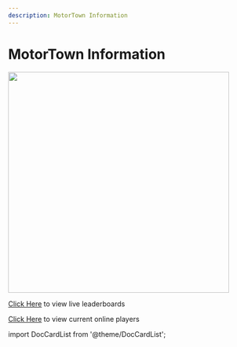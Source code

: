 ```yaml
---
description: MotorTown Information
---
```


# MotorTown Information

<div class="flex-vcenter mb-1">
<img src="https://cdn.cloudflare.steamstatic.com/steam/apps/1369670/header.jpg" width="450px"/>
</div>

<a href="https://trickys.gg/motortown/leaderboards" TARGET="_BLANK">Click Here</a> to view live leaderboards

<a href="https://trickys.gg/motortown/online" TARGET="_BLANK">Click Here</a> to view current online players


import DocCardList from '@theme/DocCardList';

<DocCardList />